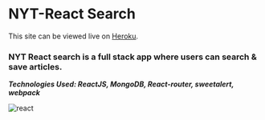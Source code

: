 # NYT-React Search

This site can be viewed live on  [Heroku](https://peaceful-caverns-78451.herokuapp.com/).

### NYT React search is a full stack app where users can search & save articles.



**_Technologies Used: ReactJS, MongoDB, React-router, sweetalert, webpack_**


![react](https://user-images.githubusercontent.com/28736699/31321992-52af6826-ac43-11e7-84ea-42f31c524984.gif)
